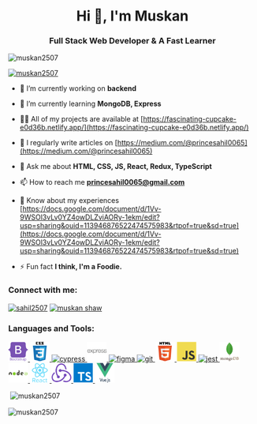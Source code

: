 
<h1 align="center">Hi 👋, I'm Muskan</h1>
<h3 align="center">Full Stack Web Developer & A Fast Learner</h3>

<p align="left"> <img src="https://komarev.com/ghpvc/?username=muskan2507&label=Profile%20views&color=0e75b6&style=flat" alt="muskan2507" /> </p>

<p align="left"> <a href="https://github.com/ryo-ma/github-profile-trophy"><img src="https://github-profile-trophy.vercel.app/?username=muskan2507" alt="muskan2507" /></a> </p>

- 🔭 I’m currently working on **backend**

- 🌱 I’m currently learning **MongoDB, Express**

- 👨‍💻 All of my projects are available at [https://fascinating-cupcake-e0d36b.netlify.app/](https://fascinating-cupcake-e0d36b.netlify.app/)

- 📝 I regularly write articles on [https://medium.com/@princesahil0065](https://medium.com/@princesahil0065)

- 💬 Ask me about **HTML, CSS, JS, React, Redux, TypeScript**

- 📫 How to reach me **princesahil0065@gmail.com**

- 📄 Know about my experiences [https://docs.google.com/document/d/1Vv-9WSOl3vLv0YZ4owDLZviAORy-1ekm/edit?usp=sharing&ouid=113946876522474575983&rtpof=true&sd=true](https://docs.google.com/document/d/1Vv-9WSOl3vLv0YZ4owDLZviAORy-1ekm/edit?usp=sharing&ouid=113946876522474575983&rtpof=true&sd=true)

- ⚡ Fun fact **I think, I'm a Foodie.**

<h3 align="left">Connect with me:</h3>
<p align="left">
<a href="https://twitter.com/sahil2507" target="blank"><img align="center" src="https://raw.githubusercontent.com/rahuldkjain/github-profile-readme-generator/master/src/images/icons/Social/twitter.svg" alt="sahil2507" height="30" width="40" /></a>
<a href="https://linkedin.com/in/muskan shaw" target="blank"><img align="center" src="https://raw.githubusercontent.com/rahuldkjain/github-profile-readme-generator/master/src/images/icons/Social/linked-in-alt.svg" alt="muskan shaw" height="30" width="40" /></a>
</p>

<h3 align="left">Languages and Tools:</h3>
<p align="left"> <a href="https://getbootstrap.com" target="_blank" rel="noreferrer"> <img src="https://raw.githubusercontent.com/devicons/devicon/master/icons/bootstrap/bootstrap-plain-wordmark.svg" alt="bootstrap" width="40" height="40"/> </a> <a href="https://www.w3schools.com/css/" target="_blank" rel="noreferrer"> <img src="https://raw.githubusercontent.com/devicons/devicon/master/icons/css3/css3-original-wordmark.svg" alt="css3" width="40" height="40"/> </a> <a href="https://www.cypress.io" target="_blank" rel="noreferrer"> <img src="https://raw.githubusercontent.com/simple-icons/simple-icons/6e46ec1fc23b60c8fd0d2f2ff46db82e16dbd75f/icons/cypress.svg" alt="cypress" width="40" height="40"/> </a> <a href="https://expressjs.com" target="_blank" rel="noreferrer"> <img src="https://raw.githubusercontent.com/devicons/devicon/master/icons/express/express-original-wordmark.svg" alt="express" width="40" height="40"/> </a> <a href="https://www.figma.com/" target="_blank" rel="noreferrer"> <img src="https://www.vectorlogo.zone/logos/figma/figma-icon.svg" alt="figma" width="40" height="40"/> </a> <a href="https://git-scm.com/" target="_blank" rel="noreferrer"> <img src="https://www.vectorlogo.zone/logos/git-scm/git-scm-icon.svg" alt="git" width="40" height="40"/> </a> <a href="https://www.w3.org/html/" target="_blank" rel="noreferrer"> <img src="https://raw.githubusercontent.com/devicons/devicon/master/icons/html5/html5-original-wordmark.svg" alt="html5" width="40" height="40"/> </a> <a href="https://developer.mozilla.org/en-US/docs/Web/JavaScript" target="_blank" rel="noreferrer"> <img src="https://raw.githubusercontent.com/devicons/devicon/master/icons/javascript/javascript-original.svg" alt="javascript" width="40" height="40"/> </a> <a href="https://jestjs.io" target="_blank" rel="noreferrer"> <img src="https://www.vectorlogo.zone/logos/jestjsio/jestjsio-icon.svg" alt="jest" width="40" height="40"/> </a> <a href="https://www.mongodb.com/" target="_blank" rel="noreferrer"> <img src="https://raw.githubusercontent.com/devicons/devicon/master/icons/mongodb/mongodb-original-wordmark.svg" alt="mongodb" width="40" height="40"/> </a> <a href="https://nodejs.org" target="_blank" rel="noreferrer"> <img src="https://raw.githubusercontent.com/devicons/devicon/master/icons/nodejs/nodejs-original-wordmark.svg" alt="nodejs" width="40" height="40"/> </a> <a href="https://reactjs.org/" target="_blank" rel="noreferrer"> <img src="https://raw.githubusercontent.com/devicons/devicon/master/icons/react/react-original-wordmark.svg" alt="react" width="40" height="40"/> </a> <a href="https://redux.js.org" target="_blank" rel="noreferrer"> <img src="https://raw.githubusercontent.com/devicons/devicon/master/icons/redux/redux-original.svg" alt="redux" width="40" height="40"/> </a> <a href="https://www.typescriptlang.org/" target="_blank" rel="noreferrer"> <img src="https://raw.githubusercontent.com/devicons/devicon/master/icons/typescript/typescript-original.svg" alt="typescript" width="40" height="40"/> </a> <a href="https://vuejs.org/" target="_blank" rel="noreferrer"> <img src="https://raw.githubusercontent.com/devicons/devicon/master/icons/vuejs/vuejs-original-wordmark.svg" alt="vuejs" width="40" height="40"/> </a> </p>

<p>&nbsp;<img align="center" src="https://github-readme-stats.vercel.app/api?username=muskan2507&show_icons=true&locale=en" alt="muskan2507" /></p>

<p><img align="center" src="https://github-readme-streak-stats.herokuapp.com/?user=muskan2507&" alt="muskan2507" /></p>
